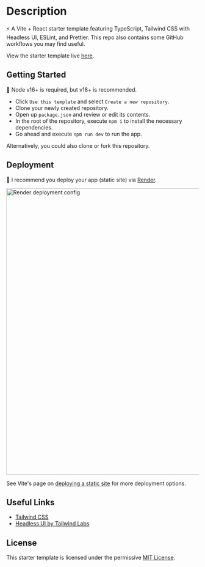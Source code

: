 # Description

⚡ A Vite + React starter template featuring TypeScript, Tailwind CSS with Headless UI, ESLint, and Prettier. This repo also contains some GitHub workflows you may find useful.

View the starter template live [here](https://moovite.onrender.com).

## Getting Started

🚩 Node v16+ is required, but v18+ is recommended.

-   Click `Use this template` and select `Create a new repository`.
-   Clone your newly created repository.
-   Open up `package.json` and review or edit its contents.
-   In the root of the repository, execute `npm i` to install the necessary dependencies.
-   Go ahead and execute `npm run dev` to run the app.

Alternatively, you could also clone or fork this repository.

## Deployment

🚀 I recommend you deploy your app (static site) via [Render](https://render.com/).

<img width="750" alt="Render deployment config" src="https://user-images.githubusercontent.com/28689428/203065767-2dd74be6-b70d-4520-b596-fbd1dfe59245.png">

See Vite's page on [deploying a static site](https://vitejs.dev/guide/static-deploy.html) for more deployment options.

## Useful Links

-   [Tailwind CSS](https://tailwindcss.com/docs/installation)
-   [Headless UI by Tailwind Labs](https://headlessui.com/)

## License

This starter template is licensed under the permissive [MIT License](https://github.com/mooship/mooship-vite/blob/main/LICENSE).
